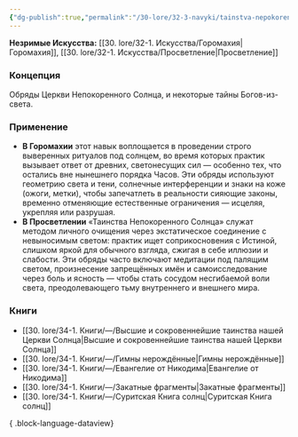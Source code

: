 ```yaml
---
{"dg-publish":true,"permalink":"/30-lore/32-3-navyki/tainstva-nepokorennogo-solncza/","tags":["незримое/навык"]}
---
```


**Незримые Искусства:** [[30. lore/32-1. Искусства/Горомахия\|Горомахия]], [[30. lore/32-1. Искусства/Просветление\|Просветление]]
### Концепция
Обряды Церкви Непокоренного Солнца, и некоторые тайны Богов-из-света.
### Применение
- **В Горомахии** этот навык воплощается в проведении строго выверенных ритуалов под солнцем, во время которых практик вызывает ответ от древних, светонесущих сил — особенно тех, что остались вне нынешнего порядка Часов. Эти обряды используют геометрию света и тени, солнечные интерференции и знаки на коже (ожоги, метки), чтобы запечатлеть в реальности сияющие законы, временно отменяющие естественные ограничения — исцеляя, укрепляя или разрушая.
- **В Просветлении** «Таинства Непокоренного Солнца» служат методом личного очищения через экстатическое соединение с невыносимым светом: практик ищет соприкосновения с Истиной, слишком яркой для обычного взгляда, сжигая в себе иллюзии и слабости. Эти обряды часто включают медитации под палящим светом, произнесение запрещённых имён и самоисследование через боль и ясность — чтобы стать сосудом несгибаемой воли света, преодолевающего тьму внутреннего и внешнего мира.
### Книги
- [[30. lore/34-1. Книги/—/Высшие и сокровеннейшие таинства нашей Церкви Солнца\|Высшие и сокровеннейшие таинства нашей Церкви Солнца]]
- [[30. lore/34-1. Книги/—/Гимны нерождённые\|Гимны нерождённые]]
- [[30. lore/34-1. Книги/—/Евангелие от Никодима\|Евангелие от Никодима]]
- [[30. lore/34-1. Книги/—/Закатные фрагменты\|Закатные фрагменты]]
- [[30. lore/34-1. Книги/—/Суритская Книга солнц\|Суритская Книга солнц]]

{ .block-language-dataview}
